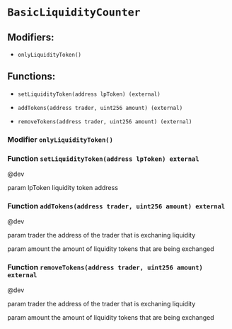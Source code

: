 # `BasicLiquidityCounter`

## Modifiers:

- `onlyLiquidityToken()`

## Functions:

- `setLiquidityToken(address lpToken) (external)`

- `addTokens(address trader, uint256 amount) (external)`

- `removeTokens(address trader, uint256 amount) (external)`

### Modifier `onlyLiquidityToken()`

### Function `setLiquidityToken(address lpToken) external`

@dev

param lpToken liquidity token address

### Function `addTokens(address trader, uint256 amount) external`

@dev

param trader the address of the trader that is exchaning liquidity

param amount the amount of liquidity tokens that are being exchanged

### Function `removeTokens(address trader, uint256 amount) external`

@dev

param trader the address of the trader that is exchaning liquidity

param amount the amount of liquidity tokens that are being exchanged
